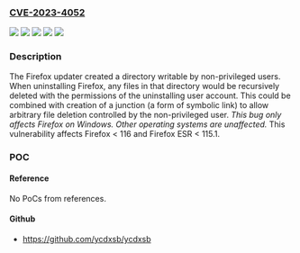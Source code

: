 ### [CVE-2023-4052](https://cve.mitre.org/cgi-bin/cvename.cgi?name=CVE-2023-4052)
![](https://img.shields.io/static/v1?label=Product&message=Firefox%20ESR&color=blue)
![](https://img.shields.io/static/v1?label=Product&message=Firefox&color=blue)
![](https://img.shields.io/static/v1?label=Version&message=unspecified%3C%20115.1%20&color=brighgreen)
![](https://img.shields.io/static/v1?label=Version&message=unspecified%3C%20116%20&color=brighgreen)
![](https://img.shields.io/static/v1?label=Vulnerability&message=File%20deletion%20and%20privilege%20escalation%20through%20Firefox%20uninstaller&color=brighgreen)

### Description

The Firefox updater created a directory writable by non-privileged users. When uninstalling Firefox, any files in that directory would be recursively deleted with the permissions of the uninstalling user account. This could be combined with creation of a junction (a form of symbolic link) to allow arbitrary file deletion controlled by the non-privileged user. *This bug only affects Firefox on Windows. Other operating systems are unaffected.* This vulnerability affects Firefox < 116 and Firefox ESR < 115.1.

### POC

#### Reference
No PoCs from references.

#### Github
- https://github.com/ycdxsb/ycdxsb

